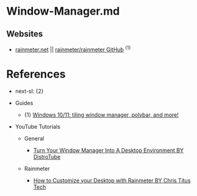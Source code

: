 # Window-Manager.md

## Websites

* [rainmeter.net](https://www.rainmeter.net/) || [rainmeter/rainmeter GitHub](https://github.com/rainmeter/rainmeter) <sup>{1}</sup>

# References

* next-sl: {2}

* Guides
  * {1} [Windows 10/11: tiling window manager, polybar, and more!](https://www.reddit.com/r/WindowsHacking/comments/uumlu1/windows_1011_tiling_window_manager_polybar_and/)

* YouTube Tutorials
  
  * General
    * [Turn Your Window Manager Into A Desktop Environment BY DistroTube](https://www.youtube.com/watch?v=FX26s8INUYo)

  * Rainmeter
    * [How to Customize your Desktop with Rainmeter BY Chris Titus Tech](https://www.youtube.com/watch?v=WROzWPK3iw8)
